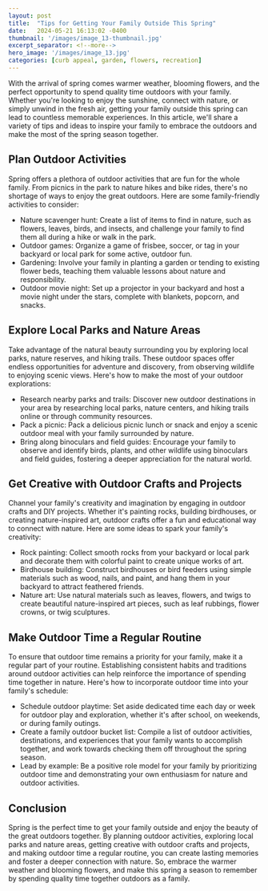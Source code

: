 ```yaml
---
layout: post
title:  "Tips for Getting Your Family Outside This Spring"
date:   2024-05-21 16:13:02 -0400
thumbnail: '/images/image_13-thumbnail.jpg'
excerpt_separator: <!--more-->
hero_image: '/images/image_13.jpg'
categories: [curb appeal, garden, flowers, recreation]
---
```

With the arrival of spring comes warmer weather, blooming flowers, and the perfect opportunity to spend quality time outdoors with your family. <!--more-->Whether you're looking to enjoy the sunshine, connect with nature, or simply unwind in the fresh air, getting your family outside this spring can lead to countless memorable experiences. In this article, we'll share a variety of tips and ideas to inspire your family to embrace the outdoors and make the most of the spring season together.

## Plan Outdoor Activities
Spring offers a plethora of outdoor activities that are fun for the whole family. From picnics in the park to nature hikes and bike rides, there's no shortage of ways to enjoy the great outdoors. Here are some family-friendly activities to consider:
* Nature scavenger hunt: Create a list of items to find in nature, such as flowers, leaves, birds, and insects, and challenge your family to find them all during a hike or walk in the park.
* Outdoor games: Organize a game of frisbee, soccer, or tag in your backyard or local park for some active, outdoor fun.
* Gardening: Involve your family in planting a garden or tending to existing flower beds, teaching them valuable lessons about nature and responsibility.
* Outdoor movie night: Set up a projector in your backyard and host a movie night under the stars, complete with blankets, popcorn, and snacks.

## Explore Local Parks and Nature Areas
Take advantage of the natural beauty surrounding you by exploring local parks, nature reserves, and hiking trails. These outdoor spaces offer endless opportunities for adventure and discovery, from observing wildlife to enjoying scenic views. Here's how to make the most of your outdoor explorations:
* Research nearby parks and trails: Discover new outdoor destinations in your area by researching local parks, nature centers, and hiking trails online or through community resources.
* Pack a picnic: Pack a delicious picnic lunch or snack and enjoy a scenic outdoor meal with your family surrounded by nature.
* Bring along binoculars and field guides: Encourage your family to observe and identify birds, plants, and other wildlife using binoculars and field guides, fostering a deeper appreciation for the natural world.

## Get Creative with Outdoor Crafts and Projects
Channel your family's creativity and imagination by engaging in outdoor crafts and DIY projects. Whether it's painting rocks, building birdhouses, or creating nature-inspired art, outdoor crafts offer a fun and educational way to connect with nature. Here are some ideas to spark your family's creativity:
* Rock painting: Collect smooth rocks from your backyard or local park and decorate them with colorful paint to create unique works of art.
* Birdhouse building: Construct birdhouses or bird feeders using simple materials such as wood, nails, and paint, and hang them in your backyard to attract feathered friends.
* Nature art: Use natural materials such as leaves, flowers, and twigs to create beautiful nature-inspired art pieces, such as leaf rubbings, flower crowns, or twig sculptures.

## Make Outdoor Time a Regular Routine
To ensure that outdoor time remains a priority for your family, make it a regular part of your routine. Establishing consistent habits and traditions around outdoor activities can help reinforce the importance of spending time together in nature. Here's how to incorporate outdoor time into your family's schedule:
* Schedule outdoor playtime: Set aside dedicated time each day or week for outdoor play and exploration, whether it's after school, on weekends, or during family outings.
* Create a family outdoor bucket list: Compile a list of outdoor activities, destinations, and experiences that your family wants to accomplish together, and work towards checking them off throughout the spring season.
* Lead by example: Be a positive role model for your family by prioritizing outdoor time and demonstrating your own enthusiasm for nature and outdoor activities.

## Conclusion
Spring is the perfect time to get your family outside and enjoy the beauty of the great outdoors together. By planning outdoor activities, exploring local parks and nature areas, getting creative with outdoor crafts and projects, and making outdoor time a regular routine, you can create lasting memories and foster a deeper connection with nature. So, embrace the warmer weather and blooming flowers, and make this spring a season to remember by spending quality time together outdoors as a family.
